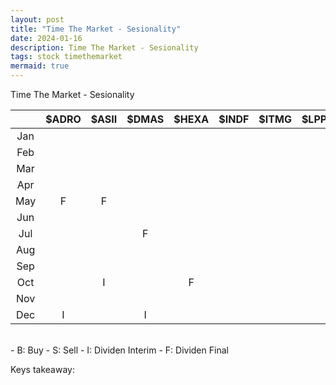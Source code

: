 ```yaml
---
layout: post
title: "Time The Market - Sesionality"
date: 2024-01-16
description: Time The Market - Sesionality
tags: stock timethemarket
mermaid: true
---
```


Time The Market - Sesionality

|  | $ADRO | $ASII | $DMAS | $HEXA | $INDF | $ITMG | $LPPF | $MPMX | $POWR | $PTBA | $SIDO | $SPTO | $TLKM | $UNTR | $UNVR |
|:-:|:-:|:-:|:-:|:-:|:-:|:-:|:-:|:-:|:-:|:-:|:-:|:-:|:-:|:-:|:-:|
| Jan | | | | | | | | | | | | | | | | 
| Feb | | | | | | | | | | | | | | | |
| Mar | | | | | | | | | | | | | | | |
| Apr | | | | | | | | | | | | | | | |
| May | <span class="dividen">F</span> | <span class="dividen">F</span> | | | | | | | | | | | | | |
| Jun | | | | |  | | | | | | | | | | |
| Jul | | | <span class="dividen">F</span> | |  | | | | | | | | | | |
| Aug | | | | | | | | | | | | | | | |
| Sep | | | | | | | | | | | | | | | |
| Oct | | <span class="dividen">I</span> |  |<span class="dividen">F</span> | | | | | | | | | | | |
| Nov | | | | | | | | | | | | | | | |
| Dec | <span class="dividen">I</span>  | | <span class="dividen">I</span> | | | | | | | | | | | | |



<br />
- <span class="buy">B</span>: Buy
- <span class="sell">S</span>: Sell
- <span class="dividen">I</span>: Dividen Interim
- <span class="dividen">F</span>: Dividen Final

Keys takeaway: